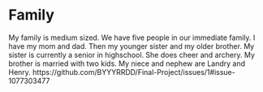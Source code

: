 <!DOCTYPE html>
<html>
<head>
<link rel="stylesheet" href="mystyle.css">
</head>
<body>

<h1>Family</h1>
<p>My family is medium sized. We have five people in our immediate family. I have my mom and dad. Then my younger sister and my older brother. My sister is currently a senior in highschool. She does cheer and archery. My brother is married with two kids. My niece and nephew are Landry and Henry. <img>https://github.com/BYYYRRDD/Final-Project/issues/1#issue-1077303477</img></p>

</body>
</html>
